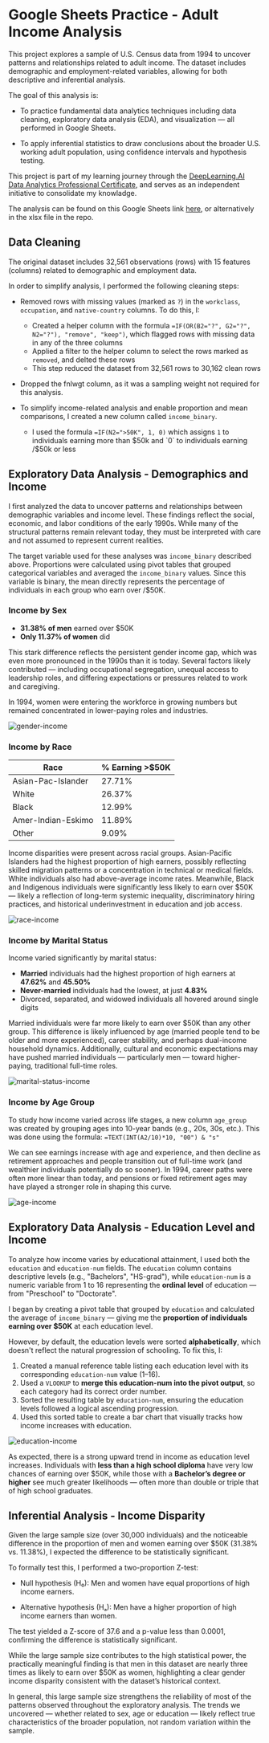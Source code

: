 # Google Sheets Practice - Adult Income Analysis

This project explores a sample of U.S. Census data from 1994 to uncover patterns and relationships related to adult income. The dataset includes demographic and employment-related variables, allowing for both descriptive and inferential analysis.

The goal of this analysis is:

- To practice fundamental data analytics techniques including data cleaning, exploratory data analysis (EDA), and visualization — all performed in Google Sheets.

- To apply inferential statistics to draw conclusions about the broader U.S. working adult population, using confidence intervals and hypothesis testing.

This project is part of my learning journey through the [DeepLearning.AI Data Analytics Professional Certificate](https://www.deeplearning.ai/courses/data-analytics/), and serves as an independent initiative to consolidate my knowladge.

The analysis can be found on this Google Sheets link [here](https://docs.google.com/spreadsheets/d/1SgXJ_NF31Wdh373lSayYAlZfaF2aZ2Z4ZmwCLvn4EhQ/edit?usp=sharing), or alternatively in the xlsx file in the repo.

## Data Cleaning

The original dataset includes 32,561 observations (rows) with 15 features (columns) related to demographic and employment data.

In order to simplify analysis, I performed the following cleaning steps:

- Removed rows with missing values (marked as `?`) in the `workclass`, `occupation`, and `native-country` columns. To do this, I:
  - Created a helper column with the formula `=IF(OR(B2="?", G2="?", N2="?"), "remove", "keep")`, which flagged rows with missing data in any of the three columns
  - Applied a filter to the helper column to select the rows marked as `removed`, and delted these rows
  - This step reduced the dataset from 32,561 rows to 30,162 clean rows

- Dropped the fnlwgt column, as it was a sampling weight not required for this analysis.
  
- To simplify income-related analysis and enable proportion and mean comparisons, I created a new column called `income_binary`.
  - I used the formula `=IF(N2=">50K", 1, 0)` which assigns `1` to individuals earning more than $50k and `0` to individuals earning /$50k or less

## Exploratory Data Analysis - Demographics and Income 

I first analyzed the data to uncover patterns and relationships between demographic variables and income level. 
These findings reflect the social, economic, and labor conditions of the early 1990s. While many of the structural patterns remain relevant today, they must be interpreted with care and not assumed to represent current realities.

The target variable used for these analyses was `income_binary` described above.
Proportions were calculated using pivot tables that grouped categorical variables and averaged the `income_binary` values. Since this variable is binary, the mean directly represents the percentage of individuals in each group who earn over /$50K.

### Income by Sex

- **31.38% of men** earned over \$50K  
- **Only 11.37% of women** did

This stark difference reflects the persistent gender income gap, which was even more pronounced in the 1990s than it is today. Several factors likely contributed — including occupational segregation, unequal access to leadership roles, and differing expectations or pressures related to work and caregiving.

In 1994, women were entering the workforce in growing numbers but remained concentrated in lower-paying roles and industries. 

![gender-income](charts/sex_income.png)

### Income by Race

| Race                   | % Earning >\$50K |
|------------------------|------------------|
| Asian-Pac-Islander     | 27.71%           |
| White                  | 26.37%           |
| Black                  | 12.99%           |
| Amer-Indian-Eskimo     | 11.89%           |
| Other                  | 9.09%            |

Income disparities were present across racial groups. Asian-Pacific Islanders had the highest proportion of high earners, possibly reflecting skilled migration patterns or a concentration in technical or medical fields. White individuals also had above-average income rates. Meanwhile, Black and Indigenous individuals were significantly less likely to earn over \$50K — likely a reflection of long-term systemic inequality, discriminatory hiring practices, and historical underinvestment in education and job access.

![race-income](charts/race_income.png)

### Income by Marital Status

Income varied significantly by marital status:

- **Married** individuals had the highest proportion of high earners at **47.62%** and **45.50%**
- **Never-married** individuals had the lowest, at just **4.83%**
- Divorced, separated, and widowed individuals all hovered around single digits

Married individuals were far more likely to earn over \$50K than any other group. This difference is likely influenced by age (married people tend to be older and more experienced), career stability, and perhaps dual-income household dynamics. 
Additionally, cultural and economic expectations may have pushed married individuals — particularly men — toward higher-paying, traditional full-time roles.

![marital-status-income](charts/marital_status_income.png)

### Income by Age Group

To study how income varied across life stages, a new column `age_group` was created by grouping ages into 10-year bands (e.g., 20s, 30s, etc.). This was done using the formula: `=TEXT(INT(A2/10)*10, "00") & "s"`

We can see earnings increase with age and experience, and then decline as retirement approaches and people transition out of full-time work (and wealthier individuals potentially do so sooner). 
In 1994, career paths were often more linear than today, and pensions or fixed retirement ages may have played a stronger role in shaping this curve.

![age-income](charts/age_income.png)

## Exploratory Data Analysis - Education Level and Income

To analyze how income varies by educational attainment, I used both the `education` and `education-num` fields. The `education` column contains descriptive levels (e.g., "Bachelors", "HS-grad"), while `education-num` is a numeric variable from 1 to 16 representing the **ordinal level** of education — from "Preschool" to "Doctorate".

I began by creating a pivot table that grouped by `education` and calculated the average of `income_binary` — giving me the **proportion of individuals earning over \$50K** at each education level.

However, by default, the education levels were sorted **alphabetically**, which doesn't reflect the natural progression of schooling. To fix this, I:

1. Created a manual reference table listing each education level with its corresponding `education-num` value (1–16).
2. Used a `VLOOKUP` to **merge this education-num into the pivot output**, so each category had its correct order number.
3. Sorted the resulting table by `education-num`, ensuring the education levels followed a logical ascending progression.
4. Used this sorted table to create a bar chart that visually tracks how income increases with education.

![education-income](charts/education_income.png)

As expected, there is a strong upward trend in income as education level increases. Individuals with **less than a high school diploma** have very low chances of earning over \$50K, while those with a **Bachelor’s degree or higher** see much greater likelihoods — often more than double or triple that of high school graduates.

## Inferential Analysis - Income Disparity 

Given the large sample size (over 30,000 individuals) and the noticeable difference in the proportion of men and women earning over $50K (31.38% vs. 11.38%), I expected the difference to be statistically significant.

To formally test this, I performed a two-proportion Z-test:

- Null hypothesis (H₀): Men and women have equal proportions of high income earners.

- Alternative hypothesis (Hₐ): Men have a higher proportion of high income earners than women.

The test yielded a Z-score of 37.6 and a p-value less than 0.0001, confirming the difference is statistically significant.

While the large sample size contributes to the high statistical power, the practically meaningful finding is that men in this dataset are nearly three times as likely to earn over $50K as women, highlighting a clear gender income disparity consistent with the dataset’s historical context.

In general, this large sample size strengthens the reliability of most of the patterns observed throughout the exploratory analysis. The trends we uncovered — whether related to sex, age or education — likely reflect true characteristics of the broader population, not random variation within the sample.
